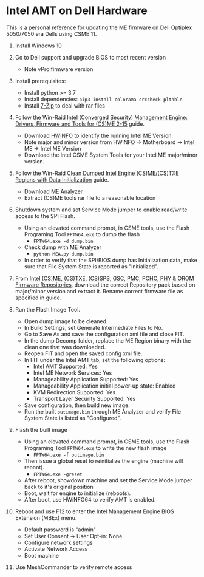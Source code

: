 # Intel AMT on Dell Hardware

This is a personal reference for updating the ME firmware on Dell Optiplex 5050/7050 era Dells using CSME 11.

1. Install Windows 10

2. Go to Dell support and upgrade BIOS to most recent version
    - Note vPro firmware version

3. Install prerequisites:
    - Install python >= 3.7
    - Install dependencies: `pip3 install colorama crccheck pltable`
    - Install [7-Zip](https://www.7-zip.org/) to deal with rar files

4. Follow the Win-Raid [Intel (Converged Security) Management Engine: Drivers, Firmware and Tools for (CS)ME 2-15](https://winraid.level1techs.com/t/intel-converged-security-management-engine-drivers-firmware-and-tools-2-15/30719) guide.
    - Download [HWiNFO](https://www.hwinfo.com/download/) to identify the running Intel ME Version.
    - Note major and minor version from HWiNFO -> Motherboard -> Intel ME -> Intel ME Version
    - Download the Intel CSME System Tools for your Intel ME major/minor version.

5. Follow the Win-Raid [Clean Dumped Intel Engine (CS)ME/(CS)TXE Regions with Data Initialization](https://winraid.level1techs.com/t/guide-clean-dumped-intel-engine-cs-me-cs-txe-regions-with-data-initialization/31277) guide.
    - Download [ME Analyzer](https://github.com/platomav/MEAnalyzer)
    - Extract (CS)ME tools rar file to a reasonable location

6. Shutdown system and set Service Mode jumper to enable read/write access to the SPI Flash.
    - Using an elevated command prompt, in CSME tools, use the Flash Programing Tool `FPTW64.exe` to dump the flash
        - `FPTW64.exe -d dump.bin`
    - Check dump with ME Analyzer
        - `python MEA.py dump.bin`
    - In order to verify that the SPI/BIOS dump has Initialization data, make sure that File System State is reported as "Initialized".

7. From [Intel (CS)ME, (CS)TXE, (CS)SPS, GSC, PMC, PCHC, PHY & OROM Firmware Repositories](https://winraid.level1techs.com/t832f39-Intel-Engine-Firmware-Repositories.html),
   download the correct Repository pack based on major/minor version and extract it. Rename correct firmware file as specified in guide.

8. Run the Flash Image Tool.
    - Open dump image to be cleaned.
    - In Build Settings, set Generate Intermediate Files to No.
    - Go to Save As and save the configuration xml file and close FIT.
    - In the dump Decomp folder, replace the ME Region binary with the clean one that was downloaded.
    - Reopen FIT and open the saved config xml file.
    - In FIT under the Intel AMT tab, set the following options:
        - Intel AMT Supported: Yes
        - Intel ME Network Services: Yes
        - Manageability Application Supported: Yes
        - Manageability Application initial power-up state: Enabled
        - KVM Redirection Supported: Yes
        - Transport Layer Security Supported: Yes
    - Save configuration, then build new image.
    - Run the built `outimage.bin` through ME Analyzer and verify File System State is listed as "Configured".

9. Flash the built image
    - Using an elevated command prompt, in CSME tools, use the Flash Programing Tool `FPTW64.exe` to write the new flash image
        - `FPTW64.exe -f outimage.bin`
    - Then issue a global reset to reinitialize the engine (machine will reboot).
        - `FPTW64.exe -greset`
    - After reboot, showdown machine and set the Service Mode jumper back to it's original position
    - Boot, wait for engine to initialize (reboots).
    - After boot, use HWiNFO64 to verify AMT is enabled.

10. Reboot and use F12 to enter the Intel Management Engine BIOS Extension (MBEx) menu.
    - Default password is "admin"
    - Set User Consent -> User Opt-in: None
    - Configure network settings
    - Activate Network Access
    - Boot machine

11. Use MeshCommander to verify remote access

